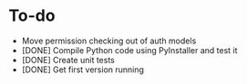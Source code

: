 # To-do

- Move permission checking out of auth models
- [DONE] Compile Python code using PyInstaller and test it
- [DONE] Create unit tests
- [DONE] Get first version running